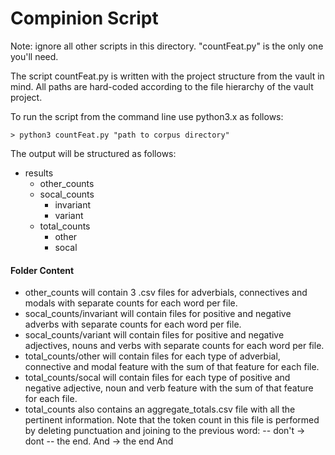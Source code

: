 # Compinion Script

Note: ignore all other scripts in this directory. "countFeat.py" is the only one you'll need.

The script countFeat.py is written with the project structure from the vault in mind. All paths are hard-coded according to the file hierarchy of the vault project.

To run the script from the command line use python3.x as follows:

``` 
> python3 countFeat.py "path to corpus directory"
```

The output will be structured as follows:

- results
  - other_counts
  - socal_counts
    - invariant
    - variant
  - total_counts
    - other
    - socal

#### Folder Content

- other_counts will contain 3 .csv files for adverbials, connectives and modals with separate counts for each word per file.
- socal_counts/invariant will contain files for positive and negative adverbs with separate counts for each word per file.
- socal_counts/variant will contain files for positive and negative adjectives, nouns and verbs with separate counts for each word per file.
- total_counts/other will contain files for each type of adverbial, connective and modal feature with the sum of that feature for each file. 
- total_counts/socal will contain files for each type of positive and negative adjective, noun and verb feature with the sum of that feature for each file. 
- total_counts also contains an aggregate_totals.csv file with all the pertinent information. Note that the token count in this file is performed by deleting punctuation and joining to the previous word:
-- don't -> dont
-- the end. And -> the end And

